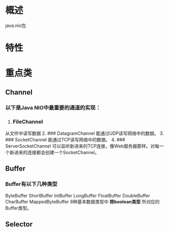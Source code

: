 # 概述
java.nio包

# 特性

# 重点类
## Channel
### 以下是Java NIO中最重要的通道的实现：
1. ### FileChannel
从文件中读写数据
2. ### DatagramChannel
能通过UDP读写网络中的数据。
3. ### SocketChannel
能通过TCP读写网络中的数据。
4. ### ServerSocketChannel
可以监听新进来的TCP连接，像Web服务器那样。对每一个新进来的连接都会创建一个SocketChannel。

## Buffer
### Buffer有以下几种类型
ByteBuffer ShortBuffer IntBuffer
LongBuffer FloatBuffer DoubleBuffer
CharBuffer MappedByteBuffer
8种基本数据类型中 **除boolean类型** 所对应的Buffer类型。

## Selector
